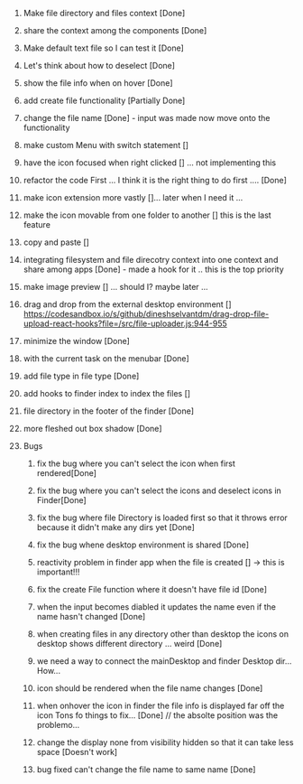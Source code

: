 1. Make file directory and files context [Done]
1. share the context among the components [Done]
1. Make default text file so I can test it [Done]

1. Let's think about how to deselect [Done]

1. show the file info when on hover [Done]

1. add create file functionality [Partially Done]

1. change the file name [Done] - input was made now move onto the functionality

1. make custom Menu with switch statement []

1. have the icon focused when right clicked [] ... not implementing this

1. refactor the code First ... I think it is the right thing to do first .... [Done]

1. make icon extension more vastly []... later when I need it ...

1. make the icon movable from one folder to another [] this is the last feature

1. copy and paste []

1. integrating filesystem and file direcotry context into one context and share among apps [Done] - made a hook for it
   .. this is the top priority
1. make image preview [] ... should I? maybe later ...

1. drag and drop from the external desktop environment [] https://codesandbox.io/s/github/dineshselvantdm/drag-drop-file-upload-react-hooks?file=/src/file-uploader.js:944-955

1. minimize the window [Done]

1. with the current task on the menubar [Done]

1. add file type in file type [Done]

1. add hooks to finder index to index the files []

1. file directory in the footer of the finder [Done]

1. more fleshed out box shadow [Done]

1. Bugs

   1. fix the bug where you can't select the icon when first rendered[Done]
   1. fix the bug where you can't select the icons and deselect icons in Finder[Done]
   1. fix the bug where file Directory is loaded first so that it throws error because it didn't make any dirs yet [Done]
   1. fix the bug whene desktop environment is shared [Done]
   1. reactivity problem in finder app when the file is created [] -> this is important!!!
   1. fix the create File function where it doesn't have file id [Done]
   1. when the input becomes diabled it updates the name even if the name hasn't changed [Done]
   1. when creating files in any directory other than desktop the icons on desktop shows different directory ... weird [Done]
   1. we need a way to connect the mainDesktop and finder Desktop dir... How...
   1. icon should be rendered when the file name changes [Done]
   1. when onhover the icon in finder the file info is displayed far off the icon Tons fo things to fix... [Done] // the absolte position was the problemo...

   1. change the display none from visibility hidden so that it can take less space [Doesn't work]

   1. bug fixed can't change the file name to same name [Done]
